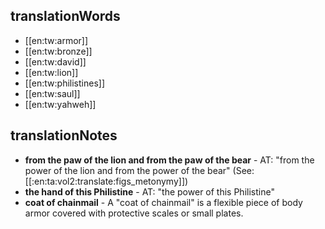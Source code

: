 ## translationWords

* [[en:tw:armor]]
* [[en:tw:bronze]]
* [[en:tw:david]]
* [[en:tw:lion]]
* [[en:tw:philistines]]
* [[en:tw:saul]]
* [[en:tw:yahweh]]

## translationNotes

* **from the paw of the lion and from the paw of the bear** - AT: "from the power of the lion and from the power of the bear" (See: [[:en:ta:vol2:translate:figs_metonymy]])
* **the hand of this Philistine** - AT: "the power of this Philistine"
* **coat of chainmail** - A "coat of chainmail" is a flexible piece of body armor covered with protective scales or small plates.
